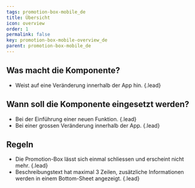 ```yaml
---
tags: promotion-box-mobile_de
title: Übersicht
icon: overview
order: 1
permalink: false  
key: promotion-box-mobile-overview_de
parent: promotion-box-mobile_de
---
```


## Was macht die Komponente?
* Weist auf eine Veränderung innerhalb der App hin. {.lead}

## Wann soll die Komponente eingesetzt werden?
* Bei der Einführung einer neuen Funktion. {.lead}
* Bei einer grossen Veränderung innerhalb der App. {.lead}

## Regeln
* Die Promotion-Box lässt sich einmal schliessen und erscheint nicht mehr. {.lead}
* Beschreibungstext hat maximal 3 Zeilen, zusätzliche Informationen werden in einem Bottom-Sheet angezeigt. {.lead}
